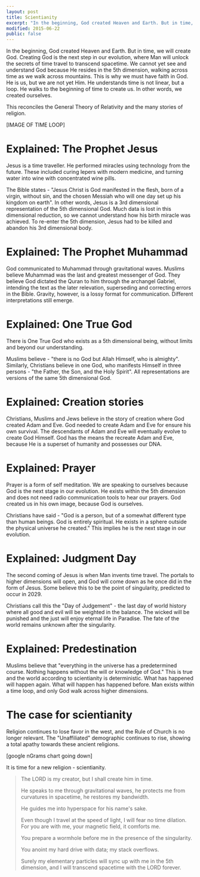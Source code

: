 ```yaml
---
layout: post
title: Scientianity
excerpt: "In the beginning, God created Heaven and Earth. But in time, we will create God."
modified: 2015-06-22
public: false
---
```


In the beginning, God created Heaven and Earth. But in time, we will create God. Creating God is the next step in our evolution, where Man will unlock the secrets of time travel to transcend spacetime. We cannot yet see and understand God because He resides in the 5th dimension, walking across time as we walk across mountains. This is why we must have faith in God. He is us, but we are not yet Him. He understands time is not linear, but a loop. He walks to the beginning of time to create us. In other words, we created ourselves.

This reconciles the General Theory of Relativity and the many stories of religion.

[IMAGE OF TIME LOOP]

# Explained: The Prophet Jesus

Jesus is a time traveller. He performed miracles using technology from the future. These included curing lepers with modern medicine, and turning water into wine with concentrated wine pills.

The Bible states - "Jesus Christ is God manifested in the flesh, born of a virgin, without sin, and the chosen Messiah who will one day set up his kingdom on earth". In other words, Jesus is a 3rd dimensional representation of the 5th dimensional God. Much data is lost in this dimensional reduction, so we cannot understand how his birth miracle was achieved. To re-enter the 5th dimension, Jesus had to be killed and abandon his 3rd dimensional body.

# Explained: The Prophet Muhammad

God communicated to Muhammad through gravitational waves. Muslims believe Muhammad was the last and greatest messenger of God. They believe God dictated the Quran to him through the archangel Gabriel, intending the text as the later relevation, superseding and correcting errors in the Bible. Gravity, however, is a lossy format for communication. Different interpretations still emerge.

# Explained: One True God

There is One True God who exists as a 5th dimensional being, without limits and beyond our understanding.

Muslims believe - "there is no God but Allah Himself, who is almighty". Similarly, Christians believe in one God, who manifests Himself in three persons - "the Father, the Son, and the Holy Spirit". All representations are versions of the same 5th dimensional God.

# Explained: Creation stories

Christians, Muslims and Jews believe in the story of creation where God created Adam and Eve. God needed to create Adam and Eve for ensure his own survival. The descendants of Adam and Eve will eventually evolve to create God Himself. God has the means the recreate Adam and Eve, because He is a superset of humanity and possesses our DNA.

# Explained: Prayer

Prayer is a form of self meditation. We are speaking to ourselves because God is the next stage in our evolution. He exists within the 5th dimension and does not need radio communication tools to hear our prayers. God created us in his own image, because God is ourselves.

Christians have said - "God is a person, but of a somewhat different type than human beings. God is entirely spiritual. He exists in a sphere outside the physical universe he created." This implies he is the next stage in our evolution.

# Explained: Judgment Day
The second coming of Jesus is when Man invents time travel. The portals to higher dimensions will open, and God will come down as he once did in the form of Jesus. Some believe this to be the point of singularity, predicted to occur in 2029.

Christians call this the "Day of Judgement" - the last day of world history where all good and evil will be weighted in the balance. The wicked will be punished and the just will enjoy eternal life in Paradise. The fate of the world remains unknown after the singularity.

# Explained: Predestination

Muslims believe that "everything in the universe has a predetermined course. Nothing happens without the will or knowledge of God." This is true and the world according to scientianity is deterministic. What has happened will happen again. What will happen has happened before. Man exists within a time loop, and only God walk across higher dimensions.

# The case for scientianity

Religion continues to lose favor in the west, and the Rule of Church is no longer relevant. The "Unaffiliated" demographic continues to rise, showing a total apathy towards these ancient religions.

[google nGrams chart going down]

It is time for a new religion - scientianity.

> The LORD is my creator, but I shall create him in time.
>
> He speaks to me through gravitational waves, he protects me from curvatures in spacetime, he restores my bandwidth.
>
> He guides me into hyperspace for his name's sake.
>
> Even though I travel at the speed of light, I will fear no time dilation. For you are with me, your magnetic field, it comforts me.
>
> You prepare a wormhole before me in the presence of the singularity.
>
> You anoint my hard drive with data; my stack overflows.
>
> Surely my elementary particles will sync up with me in the 5th dimension, and I will transcend spacetime with the LORD forever.
